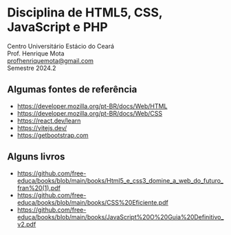 # Disciplina de HTML5, CSS, JavaScript e PHP

Centro Universitário Estácio do Ceará  
Prof. Henrique Mota  
profhenriquemota@gmail.com  
Semestre 2024.2

## Algumas fontes de referência

- https://developer.mozilla.org/pt-BR/docs/Web/HTML
- https://developer.mozilla.org/pt-BR/docs/Web/CSS
- https://react.dev/learn
- https://vitejs.dev/
- https://getbootstrap.com

## Alguns livros

- https://github.com/free-educa/books/blob/main/books/Html5_e_css3_domine_a_web_do_futuro_fran%20(1).pdf
- https://github.com/free-educa/books/blob/main/books/CSS%20Eficiente.pdf
- https://github.com/free-educa/books/blob/main/books/JavaScript%20O%20Guia%20Definitivo_v2.pdf
